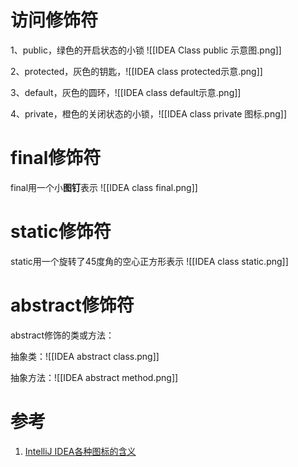 # 访问修饰符

1、public，绿色的开启状态的小锁
![[IDEA Class public 示意图.png]]

2、protected，灰色的钥匙，![[IDEA class protected示意.png]]

3、default，灰色的圆环，![[IDEA class default示意.png]]

4、private，橙色的关闭状态的小锁，![[IDEA class private 图标.png]]


# final修饰符

final用一个小**图钉**表示 ![[IDEA class final.png]]

# static修饰符

static用一个旋转了45度角的空心正方形表示 ![[IDEA class static.png]]

# abstract修饰符

abstract修饰的类或方法：

抽象类：![[IDEA abstract class.png]]

抽象方法：![[IDEA abstract method.png]]


# 参考
1. [IntelliJ IDEA各种图标的含义](https://blog.csdn.net/hu_belif/article/details/82688884)